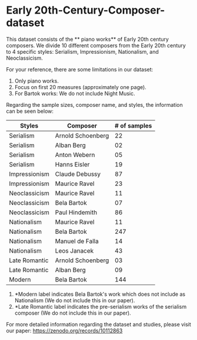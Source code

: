 # Early 20th-Century-Composer-dataset

This dataset consists of the ** piano works** of Early 20th century composers. We divide 10 different composers from the Early 20th century to 4 specific styles: Serialism, Impressionism, Nationalism, and Neoclassicism.

For your reference, there are some limitations in our dataset:
1. Only piano works.
2. Focus on first 20 measures (approximately one page).
3. For Bartok works: We do not include Night Music.
   

Regarding the sample sizes, composer name, and styles, the information can be seen below:

| Styles         | Composer                 | # of samples |
| -------------  | -------------------------| -------------|
| Serialism      | Arnold Schoenberg        | 22           |
| Serialism      | Alban Berg               | 02           |
| Serialism      | Anton Webern             | 05           |
| Serialism      | Hanns Eisler             | 19           |
| Impressionism  | Claude Debussy           | 87           |
| Impressionism  | Maurice Ravel            | 23           |
| Neoclassicism  | Maurice Ravel            | 11           |
| Neoclassicism  | Bela Bartok              | 07           |
| Neoclassicism  | Paul Hindemith           | 86           |
| Nationalism    | Maurice Ravel            | 11           |
| Nationalism    | Bela Bartok              | 247          |
| Nationalism    | Manuel de Falla          | 14           |
| Nationalism    | Leos Janacek             | 43           |
| Late Romantic  | Arnold Schoenberg        | 03           |
| Late Romantic  | Alban Berg               | 09           |
| Modern         | Bela Bartok              | 144          |


1. *Modern label indicates Bela Bartok's work which does not include as Nationalism (We do not include this in our paper).
2. *Late Romantic label indicates the pre-serialism works of the serialism composer (We do not include this in our paper).

For more detailed information regarding the dataset and studies, please visit our paper: https://zenodo.org/records/10112863





